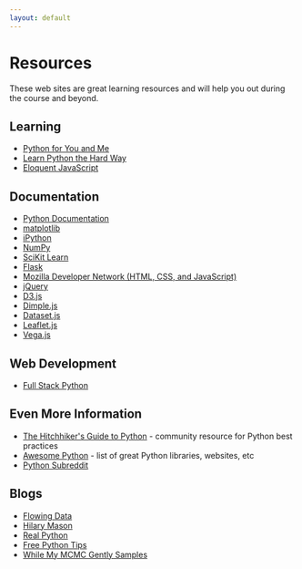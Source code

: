```yaml
---
layout: default
---
```


# Resources

These web sites are great learning resources and will help you out during the course and beyond.

## Learning

* [Python for You and Me](http://pymbook.readthedocs.org/en/latest/)
* [Learn Python the Hard Way](http://learnpythonthehardway.org/book/)
* [Eloquent JavaScript](http://eloquentjavascript.net/)

## Documentation

* [Python Documentation](https://docs.python.org/3/)
* [matplotlib](http://matplotlib.org/)
* [iPython](http://ipython.org/)
* [NumPy](http://www.numpy.org/)
* [SciKit Learn](http://scikit-learn.org/stable/)
* [Flask](http://flask.pocoo.org/)
* [Mozilla Developer Network (HTML, CSS, and JavaScript)](https://developer.mozilla.org/en-US/)
* [jQuery](https://api.jquery.com/)
* [D3.js](http://d3js.org/)
* [Dimple.js](https://github.com/PMSI-AlignAlytics/dimple/wiki)
* [Dataset.js](http://misoproject.com/dataset/)
* [Leaflet.js](http://leafletjs.com/)
* [Vega.js](https://trifacta.github.io/vega/)

## Web Development

* [Full Stack Python](http://www.fullstackpython.com/)

## Even More Information

* [The Hitchhiker's Guide to Python](http://docs.python-guide.org/en/latest/) - community resource for Python best practices
* [Awesome Python](https://github.com/vinta/awesome-python) - list of great Python libraries, websites, etc
* [Python Subreddit](https://www.reddit.com/r/python)

## Blogs

* [Flowing Data](http://flowingdata.com/)
* [Hilary Mason](http://www.hilarymason.com/)
* [Real Python](https://realpython.com/blog/)
* [Free Python Tips](https://freepythontips.wordpress.com/)
* [While My MCMC Gently Samples](https://twiecki.github.io/)